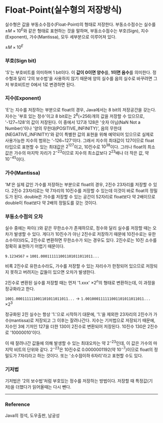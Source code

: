 <script type="text/javascript"
        src="https://cdnjs.cloudflare.com/ajax/libs/mathjax/2.7.0/MathJax.js?config=TeX-AMS_CHTML"></script>
# Float-Point(실수형의 저장방식)

실수형은 값을 부동소수점수(Float-Point)의 형태로 저장한다. 부동소수점수는 실수를 $\pm M \times 10^E$와 같은 형태로 표현하는 것을 말하며, 부동소수점수는 부호(Sign), 지수(Exponent), 가수(Mantissa), 모두 세부분으로 이루어져 있다.

$`\pm M \times 10^E`$

### 부호(Sign bit)

'S'는 부호비트를 의미하며 1 bit이다. 이 **값이 0이면 양수**를, **1이면 음수**를 의미한다. 정수형과 달리 '2의 보수법'을 사용하지 않기 때문에 양의 실수를 음의 실수로 바꾸려면 그저 부호비트만 0에서 1로 변경하면 된다.

### 지수(Exponent)

'E'는 지수를 저장하는 부분으로 float의 경우, Java에서는 8 bit의 저장공간을 갖는다. 지수는 '부호 있는 정수'이고 8 bit로는 $2^8$(=256)개의 값을 저장할 수 있으므로, '-127~128'의 값이 저장된다. 이 중에서 127과 128은 '숫자 아님(NaN Not a Number)'이나 '양의 무한대(POSITIVE_INFINITY)', 음의 무한대(NEGATIVE_INFINITY)'와 같이 특별한 값의 표현을 위해 예약되어 있으므로 실제로 사용가능한 지수의 범위는 '-126~127'이다. 그래서 지수의 최대값이 127이므로 float타입으로 표현할 수 있는 최대값은 $2^{127}$이고, 10진수로 $10^{38}$이다. 그러나 float의 최소값은 가수의 마지막 자리가 $2^{-23}$이므로 지수의 최소값보다 $2^{23}$배나 더 작은 값, 약 $10^{-45}$이다.

### 가수(Mantissa)

'M'은 실제 값인 가수를 저장하는 부분으로 float의 경우, 2진수 23자리를 저장할 수 있다. 2진수 23자리로는 약 7자리의 10진수를 저장할 수 있는데 이것이 바로 float의 정밀도가 된다. double은 가수를 저장할 수 있는 공간이 52자리로 float보다 약 2배이므로 double이 float보다 약 2배의 정밀도를 갖는 것이다.

### 부동소수점의 오차

실수 중에는 파이( )와 같은 무한소수가 존재하므로, 정수와 달리 실수를 저장할 때는 오차가 발생할 수 있다. 게다가 10진수가 아닌 2진수로 저장하기 때문에 10진수로는 유한소수이더라도, 2진수로 변환하면 무한소수가 되는 경우도 있다. 2진수로는 10진 소수를 정확히 표현하기 어렵기 때문이다.

`9.1234567` = `1001.000111111001101011011011...`

비록 2진수로 유한소수라도, 가수를 저장할 수 있는 자리수가 한정되어 있으므로 저장되지 못하고 버려지는 값들이 있으면 오차가 발생한다.

2진수로 변환된 실수를 저장할 때는 먼저 '1.xxx' $\times 2^{n}$의 형태로 변환하는데, 이 과정을 정규화라고 한다.

`1001.000111111001101011011011...` → `1.001000111111001101011011011...` $\times 2^3$

정규화된 2진 실수는 항상 '1.'으로 시작하기 대문에, '1.'을 제외한 23자리의 2진수가 가수(mantissa)로 저장되고 그 이후는 잘려나간다. 지수는 기저법으로 저장되기 때문에, 지수인 3에 기저인 127을 더한 130이 2진수로 변환되어 저장된다. 10진수 130은 2진수로 '10000010'이다. 

이 때 잘려나간 값들에 의해 발생할 수 있는 최대오차는 약 $2^{-23}$인데, 이 값은 가수의 마지막 비트의 단위와 같다. $2^{-23}$은 10진수로 0.0000001192(약 $10^{-7}$)이므로 float의 정밀도가 7자리라고 하는 것이다. 또는 '소수점이하 6자리'라고 표현할 수도 있다.

### 기저법

기저법은 '2의 보수법'처럼 부호있는 정수를 저장하는 방법이다. 저장할 때 특정값(기저)을 더했다가 읽어올때는 다시 뺀다.

---

### Reference

Java의 정석, 도우출판, 남궁성

<script type="text/x-mathjax-config">
MathJax.Hub.Config({
tex2jax: {
inlineMath: [['$','$'], ['\\(','\\)']],
processEscapes: true},
jax: ["input/TeX","input/MathML","input/AsciiMath","output/CommonHTML"],
extensions: ["tex2jax.js","mml2jax.js","asciimath2jax.js","MathMenu.js","MathZoom.js","AssistiveMML.js", "[Contrib]/a11y/accessibility-menu.js"],
TeX: {
extensions: ["AMSmath.js","AMSsymbols.js","noErrors.js","noUndefined.js"],
equationNumbers: {
autoNumber: "AMS"
}
}
});
</script>